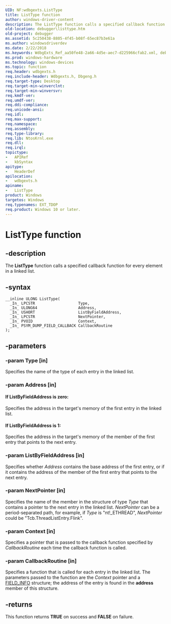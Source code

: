 ```yaml
---
UID: NF:wdbgexts.ListType
title: ListType function
author: windows-driver-content
description: The ListType function calls a specified callback function for every element in a linked list.
old-location: debugger\listtype.htm
old-project: debugger
ms.assetid: 5c250438-8805-4f45-b08f-65ec87b3e61a
ms.author: windowsdriverdev
ms.date: 2/22/2018
ms.keywords: WdbgExts_Ref_aa50fe48-2a66-4d5e-aec7-d225966cfab2.xml, debugger.listtype, wdbgexts/ListType, ListType function [Windows Debugging], ListType
ms.prod: windows-hardware
ms.technology: windows-devices
ms.topic: function
req.header: wdbgexts.h
req.include-header: Wdbgexts.h, Dbgeng.h
req.target-type: Desktop
req.target-min-winverclnt: 
req.target-min-winversvr: 
req.kmdf-ver: 
req.umdf-ver: 
req.ddi-compliance: 
req.unicode-ansi: 
req.idl: 
req.max-support: 
req.namespace: 
req.assembly: 
req.type-library: 
req.lib: NtosKrnl.exe
req.dll: 
req.irql: 
topictype:
-	APIRef
-	kbSyntax
apitype:
-	HeaderDef
apilocation:
-	wdbgexts.h
apiname:
-	ListType
product: Windows
targetos: Windows
req.typenames: EXT_TDOP
req.product: Windows 10 or later.
---
```


# ListType function


## -description


The <b>ListType</b> function calls a specified callback function for every element in a linked list.


## -syntax


````
__inline ULONG ListType(
  _In_ LPCSTR                   Type,
  _In_ ULONG64                  Address,
  _In_ USHORT                   ListByFieldAddress,
  _In_ LPCSTR                   NextPointer,
  _In_ PVOID                    Context,
  _In_ PSYM_DUMP_FIELD_CALLBACK CallbackRoutine
);
````


## -parameters




### -param Type [in]

Specifies the name of the type of each entry in the linked list.


### -param Address [in]





#### If ListByFieldAddress is zero:

Specifies the address in the target's memory of the first entry in the linked list.



#### If ListByFieldAddress is 1:

Specifies the address in the target's memory of the member of the first entry that points to the next entry.


### -param ListByFieldAddress [in]

Specifies whether <i>Address</i> contains the base address of the first entry, or if it contains the address of the member of the first entry that points to the next entry.


### -param NextPointer [in]

Specifies the name of the member in the structure of type <i>Type</i> that contains a pointer to the next entry in the linked list.  <i>NextPointer</i> can be a period-separated path, for example, if <i>Type</i> is "nt!_ETHREAD", <i>NextPointer</i> could be "Tcb.ThreadListEntry.Flink".


### -param Context [in]

Specifies a pointer that is passed to the callback function specified by <i>CallbackRoutine</i> each time the callback function is called.


### -param CallbackRoutine [in]

Specifies a function that is called for each entry in the linked list.  The parameters passed to the function are the <i>Context</i> pointer and a <a href="..\wdbgexts\ns-wdbgexts-_field_info.md">FIELD_INFO</a> structure; the address of the entry is found in the <b>address</b> member of this structure.


## -returns



This function returns <b>TRUE</b> on success and <b>FALSE</b> on failure.



